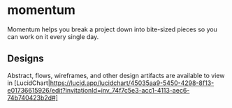 # momentum
Momentum helps you break a project down into bite-sized pieces so you can work on it every single day.

## Designs
Abstract, flows, wireframes, and other design artifacts are available to view in [LucidChart|https://lucid.app/lucidchart/45035aa9-5450-4298-8f13-e01736615926/edit?invitationId=inv_74f7c5e3-acc1-4113-aec6-74b740423b2d#]